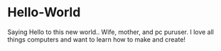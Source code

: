 # Hello-World
Saying Hello  to this new world..
Wife, mother, and pc puruser. I love all things computers and want to learn how to make and create!
